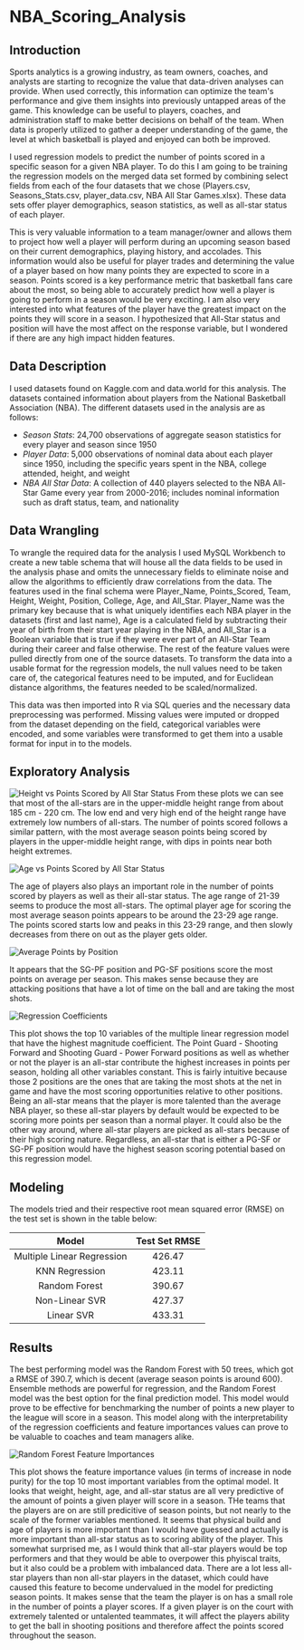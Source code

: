 # NBA_Scoring_Analysis

## Introduction

Sports analytics is a growing industry, as team owners, coaches, and analysts are starting to recognize the value that data-driven analyses can provide. When used correctly, this information can optimize the team's performance and give them insights into previously untapped areas of the game. This knowledge can be useful to players, coaches, and administration staff to make better decisions on behalf of the team. When data is properly utilized to gather a deeper understanding of the game, the level at which basketball is played and enjoyed can both be improved.

I used regression models to predict the number of points scored in a specific season for a given NBA player.  To do this I am going to be training the regression models on the merged data set formed by combining select fields from each of the four datasets that we chose (Players.csv, Seasons_Stats.csv, player_data.csv, NBA All Star Games.xlsx). These data sets offer player demographics, season statistics, as well as all-star status of each player.

This is very valuable information to a team manager/owner and allows them to project how well a player will perform during an upcoming season based on their current demographics, playing history, and accolades.  This information would also be useful for player trades and determining the value of a player based on how many points they are expected to score in a season.  Points scored is a key performance metric that basketball fans care about the most, so being able to accurately predict how well a player is going to perform in a season would be very exciting. I am also very interested into what features of the player have the greatest impact on the points they will score in a season.  I hypothesized that All-Star status and position will have the most affect on the response variable, but I wondered if there are any high impact hidden features.

## Data Description

I used datasets found on Kaggle.com and data.world for this analysis. The datasets contained information about players from the National Basketball Association (NBA). The different datasets used in the analysis are as follows:

* *Season Stats*: 24,700 observations of aggregate season statistics for every player and season since 1950
* *Player Data*: 5,000 observations of nominal data about each player since 1950, including the specific years spent in the NBA, college attended, height, and weight
* *NBA All Star Data*: A collection of 440 players selected to the NBA All-Star Game every year from 2000-2016; includes nominal information such as draft status, team, and nationality

## Data Wrangling

To wrangle the required data for the analysis I used MySQL Workbench to create a new table schema that will house all the data fields to be used in the analysis phase and omits the unnecessary fields to eliminate noise and allow the algorithms to efficiently draw correlations from the data.  The features used in the final schema were Player_Name, Points_Scored, Team, Height, Weight, Position, College, Age, and All_Star.  Player_Name was the primary key because that is what uniquely identifies each NBA player in the datasets (first and last name), Age is a calculated field by subtracting their year of birth from their start year playing in the NBA, and All_Star is a Boolean variable that is true if they were ever part of an All-Star Team during their career and false otherwise.  The rest of the feature values were pulled directly from one of the source datasets.  To transform the data into a usable format for the regression models, the null values need to be taken care of, the categorical features need to be imputed, and for Euclidean distance algorithms, the features needed to be scaled/normalized. 

This data was then imported into R via SQL queries and the necessary data preprocessing was performed. Missing values were imputed or dropped from the dataset depending on the field, categorical variables were encoded, and some variables were transformed to get them into a usable format for input in to the models.

## Exploratory Analysis

![Height vs Points Scored by All Star Status](heightpointsbyallstarplot.png)
From these plots we can see that most of the all-stars are in the upper-middle height range from about 185 cm - 220 cm. The low end and very high end of the height range have extremely low numbers of all-stars. The number of points scored follows a similar pattern, with the most average season points being scored by players in the upper-middle height range, with dips in points near both height extremes.

![Age vs Points Scored by All Star Status](graphics/agepointsbyallstarplot.png)

The age of players also plays an important role in the number of points scored by players as well as their all-star status. The age range of 21-39 seems to produce the most all-stars. The optimal player age for scoring the most average season points appears to be around the 23-29 age range. The points scored starts low and peaks in this 23-29 range, and then slowly decreases from there on out as the player gets older.

![Average Points by Position](graphics/avgpointsbypositionplot.png)

It appears that the SG-PF position and PG-SF positions score the most points on average per season. This makes sense because they are attacking positions that have a lot of time on the ball and are taking the most shots.

![Regression Coefficients](graphics/regression_coefficients.png)

This plot shows the top 10 variables of the multiple linear regression model that have the highest magnitude coefficient. The Point Guard - Shooting Forward and Shooting Guard - Power Forward positions as well as whether or not the player is an all-star contribute the highest increases in points per season, holding all other variables constant. This is fairly intuitive because those 2 positions are the ones that are taking the most shots at the net in game and have the most scoring opportunities relative to other positions. Being an all-star means that the player is more talented than the average NBA player, so these all-star players by default would be expected to be scoring more points per season than a normal player. It could also be the other way around, where all-star players are picked as all-stars because of their high scoring nature. Regardless, an all-star that is either a PG-SF or SG-PF position would have the highest season scoring potential based on this regression model. 

## Modeling

The models tried and their respective root mean squared error (RMSE) on the test set is shown in the table below:

|        **Model**           |**Test Set RMSE**|   
|:--------------------------:|:---------------:|
| Multiple Linear Regression |        426.47   |
| KNN Regression             |        423.11   |
| Random Forest              |        390.67   |
| Non-Linear SVR             |        427.37   |
| Linear SVR                 |        433.31   |


## Results

The best performing model was the Random Forest with 50 trees, which got a RMSE of 390.7, which is decent (average season points is around 600). Ensemble methods are powerful for regression, and the Random Forest model was the best option for the final prediction model. This model would prove to be effective for benchmarking the number of points a new player to the league will score in a season. This model along with the interpretability of the regression coefficients and feature importances values can prove to be valuable to coaches and team managers alike. 

![Random Forest Feature Importances](graphics/RF_feature_importance_plot.png)

This plot shows the feature importance values (in terms of increase in node purity) for the top 10 most important variables from the optimal model. It looks that weight, height, age, and all-star status are all very predictive of the amount of points a given player will score in a season. THe teams that the players are on are still predicitive of season points, but not nearly to the scale of the former variables mentioned. It seems that physical build and age of players is more important than I would have guessed and actually is more important than all-star status as to scoring ability of the player. This somewhat surprised me, as I would think that all-star players would be top performers and that they would be able to overpower this phyiscal traits, but it also could be a problem with imbalanced data. There are a lot less all-star players than non all-star players in the dataset, which could have caused this feature to become undervalued in the model for predicting season points. It makes sense that the team the player is on has a small role in the number of points a player scores. If a given player is on the court with extremely talented or untalented teammates, it will affect the players ability to get the ball in shooting positions and therefore affect the points scored throughout the season.

